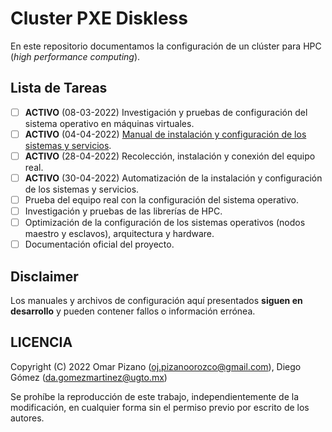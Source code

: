 # Cluster PXE Diskless

En este repositorio documentamos la configuración de un clúster para HPC (*high performance computing*).

## Lista de Tareas

- [ ] **ACTIVO** (08-03-2022) Investigación y pruebas de configuración del sistema operativo en máquinas virtuales.
- [ ] **ACTIVO** (04-04-2022) [Manual de instalación y configuración de los sistemas y servicios](manual.md).
- [ ] **ACTIVO** (28-04-2022) Recolección, instalación y conexión del equipo real.
- [ ] **ACTIVO** (30-04-2022) Automatización de la instalación y configuración de los sistemas y servicios.
- [ ] Prueba del equipo real con la configuración del sistema operativo.
- [ ] Investigación y pruebas de las librerías de HPC.
- [ ] Optimización de la configuración de los sistemas operativos (nodos maestro y esclavos), arquitectura y hardware.
- [ ] Documentación oficial del proyecto.

## Disclaimer

Los manuales y archivos de configuración aquí presentados **siguen en desarrollo** y pueden contener fallos o información errónea.

## LICENCIA

Copyright (C) 2022 Omar Pizano (oj.pizanoorozco@gmail.com), Diego Gómez (da.gomezmartinez@ugto.mx)

Se prohíbe la reproducción de este trabajo, independientemente de la modificación, en cualquier forma sin el permiso previo por escrito de los autores.
